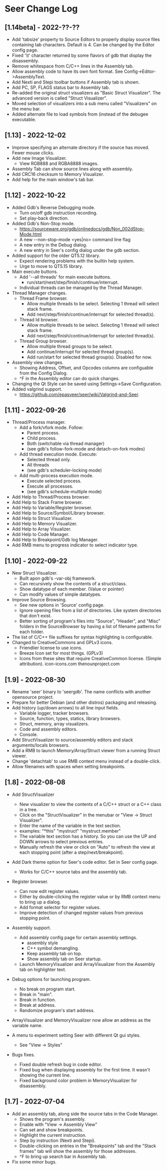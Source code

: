 
# Seer Change Log

## [1.14beta] - 2022-??-??
* Add 'tabsize' property to Source Editors to properly display source files
  containing tab characters. Default is 4. Can be changed by the Editor config
  page.
* Fixed '\t' character returned by some flavors of gdb that display the disassembly.
* Remove whitespace from C/C++ lines in the Assembly tab.
* Allow assembly code to have its own font format. See Config->Editor->AssemblyText.
* Add Nexti and Stepi toolbar buttons if Assembly tab is shown.
* Add PC, SP, FLAGS status bar to Assembly tab.
* Re-added the original struct visualizers as "Basic Struct Visualizer". The advanced
  version is called "Struct Visualizer".
* Moved selection of visualizers into a sub menu called "Visualizers" on the menu bar.
* Added alternate file to load symbols from (instead of the debugee executable.

## [1.13] - 2022-12-02

* Improve specifying an alternate directory if the source has moved. Fewer mouse clicks.
* Add new Image Visualizer.
    - View RGB888 and RGBA8888 images.
* Assembly Tab can show source lines along with assembly.
* Add CRC16 checksum to Memory Visualizer.
* Add help for the main window's tab bar.

## [1.12] - 2022-10-22

* Added Gdb's Reverse Debugging mode.
    - Turn on/off gdb instruction recording.
    - Set play-back direction.
* Added Gdb's Non-Stop mode.
    - https://sourceware.org/gdb/onlinedocs/gdb/Non_002dStop-Mode.html
    - A new --non-stop-mode <yes|no>  command line flag
    - A new entry in the Debug dialog.
    - A new entry in Seer's config dialog under the gdb section.
* Added support for the older QT5.12 library.
    - Expect rendering problems with the builtin help system.
    - Urge to move to QT5.15 library.
* Main execute buttons.
    - Add '--all threads' for main execute buttons.
        - run/start/next/step/finish/continue/interrupt.
    - Individual threads can be managed by the Thread Manager.
* Thread Manager changes.
    - Thread Frame browser.
        - Allow multiple threads to be select. Selecting 1 thread will select stack frame.
        - Add next/step/finish/continue/interrupt for selected thread(s).
    - Thread Id browser.
        - Allow multiple threads to be select. Selecting 1 thread will select stack frame.
        - Add next/step/finish/continue/interrupt for selected thread(s).
    - Thread Group browser.
        - Allow multiple thread groups to be select.
        - Add continue/interrupt for selected thread group(s).
        - Add run/start for selected thread group(s). Disabled for now.
* Assembly view changes.
    - Showing Address, Offset, and Opcodes columns are configuable from the Config Dialog.
    - ^F in the Assembly editor can do quick changes.
* Changing the Qt Style can be saved using Settings->Save Configuration.
* Added valgrind support.
    - https://github.com/epasveer/seer/wiki/Valgrind-and-Seer.

## [1.11] - 2022-09-26

* Thread/Process manager.
    - Add a fork/vfork mode. Follow:
        - Parent process.
        - Child process.
        - Both (switchable via thread manager)
        - (see gdb's follow-fork-mode and detach-on-fork modes)
    - Add thread execution mode. Execute:
        - Selected thread only.
        - All threads
        - (see gdb's scheduler-locking mode)
    - Add multi-process execution mode.
        - Execute selected process.
        - Execute all processes.
        - (see gdb's schedule-multiple mode)
* Add Help to Thread/Process browser.
* Add Help to Stack Frame browser.
* Add Help to Variable/Register browser.
* Add Help to Source/Symbol/Library browser.
* Add Help to Struct Visualizer.
* Add Help to Memory Visualizer.
* Add Help to Array Visualizer.
* Add Help to Code Manager.
* Add Help to Breakpoint/Gdb log Manager.
* Add RMB menu to progress indicator to select indicator type.

## [1.10] - 2022-09-22

* New Struct Visualizer.
    - Built apon gdb's -var-obj framework.
    - Can recursively show the contents of a struct/class.
    - Show datatype of each member. (Value or pointer)
    - Can modify values of simple datatypes.
* Improve Source Browsing.
    - See new options in 'Source' config page.
    - Ignore opening files from a list of directories. Like system directories that don't exist.
    - Better sorting of program's files into "Source", "Header", and "Misc" folders in the
      SourceBrowser by having a list of filename patterns for each folder.
* The list of C/C++ file suffixes for syntax highlighting is configurable.
* Changed to CreativeCommons and GPLv3 icons.
    - Friendlier license to use icons.
    - Breeze Icon set for most things. (GPLv3)
    - Icons from these sites that require CreativeCommon license. (Simple attribution).
        icon-icons.com
        thenounproject.com

## [1.9] - 2022-08-30

* Rename 'seer' binary to 'seergdb'. The name conflicts with another opensource project.
* Prepare for better Debian (and other distros) packaging and releasing.
* Add history (up/down arrows) to all line input fields.
    - Variable logger, tracker browsers.
    - Source, function, types, statics, library browsers.
    - Struct, memory, array visualizers.
    - Code and assembly editors.
    - Console.
* Add StructVisualizer to source/assembly editors and stack arguments/locals browsers.
* Add a RMB to launch Memory/Array/Struct viewer from a running Struct viewer.
* Change 'detachtab' to use RMB context menu instead of a double-click.
* Allow filenames with spaces when setting breakpoints.

## [1.8] - 2022-08-08

* Add StructVisualizer
    - New visualizer to view the contents of a C/C++ struct or a C++ class in a tree.
    - Click on the "StructVisualizer" in the menubar or "View -> Struct Visualizer".
    - Enter the name of the variable in the text section.
    - examples:
        "*this"
        "mystruct"
        "mystruct.member"
    - The variable text section has a history. So you can use the UP and DOWN arrows
      to select previous entries.
    - Manually refresh the view or click on "Auto" to refresh the view at each
      stopping point (after a step/next/breakpoint).

* Add Dark theme option for Seer's code editor. Set in Seer config page.
    - Works for C/C++ source tabs and the assembly tab.

* Register browser.
    - Can now edit register values.
    - Either by double-clicking the register value or by RMB context menu
      to bring up a dialog.
    - Add format selector for register values.
    - Improve detection of changed register values from previous stopping point.

* Assembly support.
    - Add assembly config page for certain assembly settings.
        - assembly style
        - C++ symbol demangling.
        - Keep assembly tab on top.
        - Show assembly tab on Seer startup.
    - Launch MemoryVisualizer and ArrayVisualizer from the Assembly tab on highlighter
      text.

* Debug options for launching program.
    - No break on program start.
    - Break in "main".
    - Break in function.
    - Break at address.
    - Randomize program's start address.

* ArrayVisualizer and MemoryVisualizer now allow an address as the variable name.

* A menu to experiment setting Seer with different Qt gui styles.
    - See "View -> Styles"

* Bugs fixes.
    - Fixed double refresh bug in code editor.
    - Fixed bug when displaying assembly for the first time. It wasn't showing
      the current line.
    - Fixed background color problem in MemoryVisualizer for disassembly.

## [1.7] - 2022-07-04

* Add an assembly tab, along side the source tabs in the Code Manager.
    - Shows the program's assembly.
    - Enable with "View -> Assembly View"
    - Can set and show breakpoints.
    - Highlight the current instruction.
    - Step by instruction (Nexti and Stepi).
    - Double-clicking on entries in the "Breakpoints" tab and the "Stack frames" tab will show the assembly for those addresses.
    - ^F to bring up search bar in Assembly tab.
* Fix some minor bugs.

